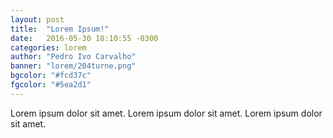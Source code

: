 ```yaml
---
layout: post
title:  "Lorem Ipsum!"
date:   2016-05-30 18:10:55 -0300
categories: lorem
author: "Pedro Ivo Carvalho"
banner: "lorem/204turne.png"
bgcolor: "#fcd37c"
fgcolor: "#5ea2d1"
---
```


Lorem ipsum dolor sit amet. Lorem ipsum dolor sit amet. Lorem ipsum dolor sit amet.